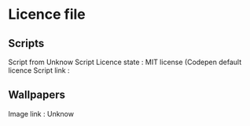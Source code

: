 # Licence file
## Scripts
Script from Unknow
Script Licence state : MIT license (Codepen default licence
Script link : 

## Wallpapers
Image link : Unknow